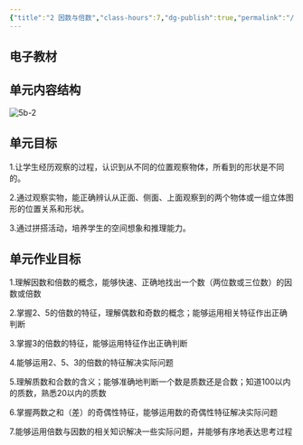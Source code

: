 ```yaml
---
{"title":"2 因数与倍数","class-hours":7,"dg-publish":true,"permalink":"/4 单元教学/5B 五下/2 因数与倍数/","dgPassFrontmatter":true,"noteIcon":""}
---
```




## 电子教材



## 单元内容结构

![5b-2](https://r2.edui123.com/2023/04/5b-2.png)

## 单元目标

1.让学生经历观察的过程，认识到从不同的位置观察物体，所看到的形状是不同的。

2.通过观察实物，能正确辨认从正面、侧面、上面观察到的两个物体或一组立体图形的位置关系和形状。

3.通过拼搭活动，培养学生的空间想象和推理能力。

## 单元作业目标

1.理解因数和倍数的概念，能够快速、正确地找出一个数（两位数或三位数）的因数或倍数

2.掌握2、5的倍数的特征，理解偶数和奇数的概念；能够运用相关特征作出正确判断

3.掌握3的倍数的特征，能够运用特征作出正确判断

4.能够运用2、5、3的倍数的特征解决实际问题

5.理解质数和合数的含义；能够准确地判断一个数是质数还是合数；知道100以内的质数，熟悉20以内的质数

6.掌握两数之和（差）的奇偶性特征，能够运用数的奇偶性特征解决实际问题

7.能够运用倍数与因数的相关知识解决一些实际问题，并能够有序地表达思考过程
